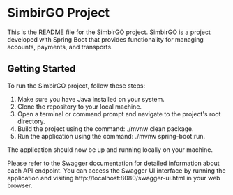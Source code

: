 # SimbirGO Project

This is the README file for the SimbirGO project. SimbirGO is a project developed with Spring Boot that provides functionality for managing accounts, payments, and transports.

## Getting Started

To run the SimbirGO project, follow these steps:

1. Make sure you have Java installed on your system.
2. Clone the repository to your local machine.
3. Open a terminal or command prompt and navigate to the project's root directory.
4. Build the project using the command: ./mvnw clean package.
5. Run the application using the command: ./mvnw spring-boot:run.

The application should now be up and running locally on your machine.

Please refer to the Swagger documentation for detailed information about each API endpoint. You can access the Swagger UI interface by running the application and visiting http://localhost:8080/swagger-ui.html in your web browser.